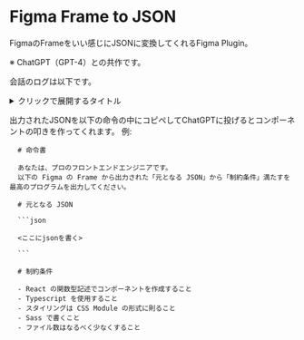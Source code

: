 # Figma Frame to JSON

FigmaのFrameをいい感じにJSONに変換してくれるFigma Plugin。

※ ChatGPT（GPT-4）との共作です。

会話のログは以下です。

<details>
  <summary>クリックで展開するタイトル</summary>
  ## Figma JSON Exporter

Started on: 2023/3/16 10:11:18

## You

Figma の特定の Frame から Json を出力する node のスクリプトを作ってほしい。 node のプロジェクト作成のところからやり方を説明して。

## ChatGPT

Figma の特定の Frame から JSON を出力するために、Figma Plugin API を使用してカスタムプラグインを作成します。まず、Figma プラグインの開発環境をセットアップし、その後スクリプトを作成します。

1.  Figma のプラグイン開発環境のセットアップ

- Figma アカウントにログインして、右上のアバターアイコンをクリックし、"Plugins"を選択してプラグインページにアクセスします。
- "Create new plugin"をクリックし、"Link existing plugin"を選択します。
- プラグインの名前を入力し、"Choose a manifest.json file"をクリックして、後で作成する manifest.json ファイルを選択します。

2.  プロジェクトフォルダを作成

- ローカルコンピュータでプロジェクトフォルダを作成し、以下の 2 つのファイルを作成します。
  - manifest.json
  - code.ts (TypeScript を使用する場合) または code.js (JavaScript を使用する場合)

3.  manifest.json ファイルの設定

- manifest.json ファイルに以下の内容を記述します。

```json
{
  "api": "1.0.0",
  "name": "JSON Exporter",
  "id": "YOUR_PLUGIN_ID",
  "main": "code.ts",
  "ui": "html/ui.html"
}
```

- "YOUR_PLUGIN_ID"を Figma から取得したプラグイン ID に置き換えます。

4.  JSON 出力スクリプトの作成

- code.ts (または code.js) ファイルに以下の内容を記述します。

```typescript
figma.showUI(__html__, { width: 400, height: 300 });

figma.ui.onmessage = async (msg) => {
  if (msg.type === "export-json") {
    const frameName = msg.frameName;
    const frame = figma.currentPage.findOne(
      (node) => node.type === "FRAME" && node.name === frameName
    );

    if (frame) {
      const json = exportFrameToJson(frame);
      figma.ui.postMessage({ type: "json-exported", json });
    } else {
      figma.ui.postMessage({
        type: "error",
        message: `Frame "${frameName}" not found`,
      });
    }
  }
};

function exportFrameToJson(frame) {
  const result = {
    name: frame.name,
    type: frame.type,
    children: frame.children.map((child) => exportNodeToJson(child)),
  };
  return JSON.stringify(result, null, 2);
}

function exportNodeToJson(node) {
  const result = {
    id: node.id,
    name: node.name,
    type: node.type,
  };

  if ("children" in node) {
    result.children = node.children.map((child) => exportNodeToJson(child));
  }

  return result;
}
```

5.  UI ファイルの作成

- プロジェクトフォルダ内に "html" という名前のフォルダを作成し、その中に "ui.html" という名前のファ

## You

続けて

## ChatGPT

イルを作成します。このファイルでは、プラグインの UI を定義し、メッセージの送受信を処理します。

6.  ui.html ファイルの内容を記述

- ui.html ファイルに以下の内容を記述します。

```html
<!DOCTYPE html>
<html>
  <head>
    <style>
      body {
        font-family: -apple-system, BlinkMacSystemFont, "Segoe UI", Roboto,
          Helvetica, Arial, sans-serif, "Apple Color Emoji", "Segoe UI Emoji",
          "Segoe UI Symbol";
        display: flex;
        flex-direction: column;
        align-items: center;
        justify-content: center;
        gap: 10px;
        margin: 0;
        padding: 16px;
        background-color: rgba(0, 0, 0, 0.1);
      }
      input {
        width: 100%;
      }
      button {
        cursor: pointer;
      }
    </style>
  </head>
  <body>
    <label for="frameName">Frame Name:</label>
    <input type="text" id="frameName" />
    <button id="exportButton">Export JSON</button>
    <pre id="jsonOutput"></pre>
    <script>
      const exportButton = document.getElementById("exportButton");
      const frameNameInput = document.getElementById("frameName");
      const jsonOutput = document.getElementById("jsonOutput");

      exportButton.onclick = () => {
        parent.postMessage(
          {
            pluginMessage: {
              type: "export-json",
              frameName: frameNameInput.value,
            },
          },
          "*"
        );
      };

      window.onmessage = (event) => {
        const msg = event.data.pluginMessage;

        if (msg.type === "json-exported") {
          jsonOutput.textContent = msg.json;
        } else if (msg.type === "error") {
          jsonOutput.textContent = msg.message;
        }
      };
    </script>
  </body>
</html>
```

これで、Figma プラグインが完成しました。Figma のプラグインページで開発環境をセットアップした際に指定した manifest.json ファイルを選択し、プラグインをリンクしてください。

プラグインの使い方:

1.  Figma でプロジェクトを開きます。
2.  メニューバーの "Plugins" から作成した "JSON Exporter" プラグインを実行します。
3.  プラグイン UI にて、JSON を出力したい Frame の名前を入力し、"Export JSON" ボタンをクリックします。
4.  出力された JSON がプラグイン UI 下部に表示されます。

これで、Figma の特定の Frame から JSON を出力するプラグインが完成しました。必要に応じて、このプラグインをカスタマイズして、さらに詳細なデータを JSON に含めることができます。

## You

Figma の特定の Frame から Json を出力する node のスクリプトを作ってほしい。 node のプロジェクト作成のところからやり方を説明して。

## ChatGPT

Figma の特定の Frame から JSON を出力する Node.js のスクリプト

## You

Figma の特定の Frame から Json を出力するカスタムプラグインを作ってほしい

## ChatGPT

Figma の API を使用して、特定の Frame から JSON を出力するカスタムプラグインを作成する方法を説明します。以下のステップに従ってください。

1.  Figma のプラグインを作成する:

Figma アカウントで、メニューバーから「Plugins」>「Manage plugins」>「Create new plugin」を選択します。新しいプラグインに名前と説明を入力し、「Create Plugin」をクリックして作成します。

2.  プラグインコードを編集する:

プラグインが作成されたら、`code.ts`ファイルを開き、以下のコードを貼り付けます。

```typescript
// This plugin will export JSON data from a specific frame in Figma.

figma.showUI(__html__, { width: 400, height: 300 });

figma.ui.onmessage = async (msg) => {
  if (msg.type === "export-frame") {
    const frameName = msg.frameName;

    const frame = figma.currentPage.findOne(
      (node) => node.type === "FRAME" && node.name === frameName
    );

    if (!frame) {
      figma.ui.postMessage({
        type: "error",
        message: `Frame not found with name "${frameName}".`,
      });
      return;
    }

    const jsonData = JSON.stringify(frame, null, 2);

    await figma.clientStorage.setAsync(frameName, jsonData);

    figma.ui.postMessage({
      type: "success",
      message: `JSON data exported for frame "${frameName}".`,
    });
  }
};
```

3.  プラグインの UI を作成する:

プラグインの`ui.html`ファイルを開き、以下のコードを貼り付けます。

```html
<!DOCTYPE html>
<html lang="en">
  <head>
    <meta charset="UTF-8" />
    <meta name="viewport" content="width=device-width, initial-scale=1.0" />
    <title>Figma Frame to JSON Exporter</title>
    <style>
      /* Add your custom styles here */
    </style>
  </head>
  <body>
    <h1>Figma Frame to JSON Exporter</h1>
    <p>Enter the frame name you want to export as JSON:</p>
    <input type="text" id="frameName" />
    <button id="exportButton">Export JSON</button>
    <p id="message"></p>

    <script>
      document.getElementById("exportButton").onclick = () => {
        const frameName = document.getElementById("frameName").value;
        parent.postMessage(
          { pluginMessage: { type: "export-frame", frameName } },
          "*"
        );
      };

      window.onmessage = (event) => {
        const msg = event.data.pluginMessage;
        if (msg.type === "success" || msg.type === "error") {
          document.getElementById("message").innerText = msg.message;
        }
      };
    </script>
  </body>
</html>
```

4.  プラグインをテストする:

Figma でプラグインを実行して、特定の Frame から JSON データを出力する機能をテストできます。プラグインを実行するには、「Plugins」メニューからプラグイン名を選択します。UI が表示されたら、Frame の名前を入力し、「Export JSON」ボタン

## You

最新の UI を加味して Figma のプラグインの作り方の手順をもう一度教えてもらってもいい？

## ChatGPT

もちろんです！最新の Figma UI を考慮して、プラグインの作成手順を以下に示します。

1.  Figma のプラグインを作成する:

Figma アカウントで、右上の「Community」アイコンをクリックし、下部メニューで「Create new」>「Plugin」を選択します。新しいプラグインに名前と説明を入力し、「Create Plugin」をクリックして作成します。

2.  プラグインコードを編集する:

プラグインが作成されたら、`code.ts`ファイルを開き、以下のコードを貼り付けます。

```typescript
// This plugin will export JSON data from a specific frame in Figma.

figma.showUI(__html__, { width: 400, height: 300 });

figma.ui.onmessage = async (msg) => {
  if (msg.type === "export-frame") {
    const frameName = msg.frameName;

    const frame = figma.currentPage.findOne(
      (node) => node.type === "FRAME" && node.name === frameName
    );

    if (!frame) {
      figma.ui.postMessage({
        type: "error",
        message: `Frame not found with name "${frameName}".`,
      });
      return;
    }

    const jsonData = JSON.stringify(frame, null, 2);

    await figma.clientStorage.setAsync(frameName, jsonData);

    figma.ui.postMessage({
      type: "success",
      message: `JSON data exported for frame "${frameName}".`,
    });
  }
};
```

3.  プラグインの UI を作成する:

プラグインの`ui.html`ファイルを開き、以下のコードを貼り付けます。

```html
<!DOCTYPE html>
<html lang="en">
  <head>
    <meta charset="UTF-8" />
    <meta name="viewport" content="width=device-width, initial-scale=1.0" />
    <title>Figma Frame to JSON Exporter</title>
    <style>
      /* Add your custom styles here */
    </style>
  </head>
  <body>
    <h1>Figma Frame to JSON Exporter</h1>
    <p>Enter the frame name you want to export as JSON:</p>
    <input type="text" id="frameName" />
    <button id="exportButton">Export JSON</button>
    <p id="message"></p>

    <script>
      document.getElementById("exportButton").onclick = () => {
        const frameName = document.getElementById("frameName").value;
        parent.postMessage(
          { pluginMessage: { type: "export-frame", frameName } },
          "*"
        );
      };

      window.onmessage = (event) => {
        const msg = event.data.pluginMessage;
        if (msg.type === "success" || msg.type === "error") {
          document.getElementById("message").innerText = msg.message;
        }
      };
    </script>
  </body>
</html>
```

4.  プラグインをテストする:

Figma でプラグインを実行して、特定の Frame から JSON データを出力する機能をテストできます。プラグインを実行するには、「Plugins」メニューからプラグイン名を選択します。UI が表示されたら、Frame の名前を入力し、「Export JSON」ボタンをクリック

## You

json はどこに保存されるの？

## ChatGPT

上記のプラグインコードでは、JSON データは Figma のクライアントストレージに保存されています。`figma.clientStorage.setAsync`関数を使用して、指定したキー（この場合はフレーム名）に対して JSON データを保存しています。

ただし、この方法では、データは Figma のローカルストレージに保存され、ユーザーが直接アクセスできません。代わりに、JSON データをダウンロード可能なファイルとして保存する方法を紹介します。

1.  `code.ts`ファイルの変更:

以下のコードを`code.ts`ファイルに追加し、`figma.ui.postMessage`関数を使用して JSON データを UI に送信します。

```typescript
// Replace the following line:
// await figma.clientStorage.setAsync(frameName, jsonData);

// With these lines:
figma.ui.postMessage({ type: "json-data", jsonData: jsonData });
```

2.  `ui.html`ファイルの変更:

以下の関数を`ui.html`ファイルの`<script>`タグ内に追加して、受信した JSON データをダウンロード可能なファイルとして保存します。

```javascript
function downloadJson(jsonData, fileName) {
  const a = document.createElement("a");
  const file = new Blob([jsonData], { type: "application/json" });
  a.href = URL.createObjectURL(file);
  a.download = fileName;
  a.click();
}
```

次に、`window.onmessage`関数を以下のように変更して、新しい`downloadJson`関数を呼び出します。

```javascript
window.onmessage = (event) => {
  const msg = event.data.pluginMessage;
  if (msg.type === "success" || msg.type === "error") {
    document.getElementById("message").innerText = msg.message;
  } else if (msg.type === "json-data") {
    downloadJson(msg.jsonData, "frame-data.json");
  }
};
```

これで、プラグインを実行してフレームをエクスポートすると、JSON データが`frame-data.json`という名前のファイルとしてダウンロードされます。

## You

input に入力された frame 名をもとに該当 Frame を Figma の API を使って Json 形式に変換してダウンロードできるように script を書き直して

## ChatGPT

以下に、指定されたフレーム名を元に該当フレームを Figma の API を使って JSON 形式に変換し、ダウンロードできるようにスクリプトを書き直します。

1.  `code.ts` ファイルを更新:

```typescript
// This plugin will export JSON data from a specific frame in Figma.

figma.showUI(__html__, { width: 400, height: 300 });

figma.ui.onmessage = async (msg) => {
  if (msg.type === "export-frame") {
    const frameName = msg.frameName;

    const frame = figma.currentPage.findOne(
      (node) => node.type === "FRAME" && node.name === frameName
    );

    if (!frame) {
      figma.ui.postMessage({
        type: "error",
        message: `Frame not found with name "${frameName}".`,
      });
      return;
    }

    const jsonData = JSON.stringify(frame, null, 2);
    figma.ui.postMessage({ type: "json-data", jsonData: jsonData });
  }
};
```

2.  `ui.html` ファイルを更新:

```html
<!DOCTYPE html>
<html lang="en">
  <head>
    <meta charset="UTF-8" />
    <meta name="viewport" content="width=device-width, initial-scale=1.0" />
    <title>Figma Frame to JSON Exporter</title>
    <style>
      /* Add your custom styles here */
    </style>
  </head>
  <body>
    <h1>Figma Frame to JSON Exporter</h1>
    <p>Enter the frame name you want to export as JSON:</p>
    <input type="text" id="frameName" />
    <button id="exportButton">Export JSON</button>
    <p id="message"></p>

    <script>
      document.getElementById("exportButton").onclick = () => {
        const frameName = document.getElementById("frameName").value;
        parent.postMessage(
          { pluginMessage: { type: "export-frame", frameName } },
          "*"
        );
      };

      function downloadJson(jsonData, fileName) {
        const a = document.createElement("a");
        const file = new Blob([jsonData], { type: "application/json" });
        a.href = URL.createObjectURL(file);
        a.download = fileName;
        a.click();
      }

      window.onmessage = (event) => {
        const msg = event.data.pluginMessage;
        if (msg.type === "error") {
          document.getElementById("message").innerText = msg.message;
        } else if (msg.type === "json-data") {
          downloadJson(msg.jsonData, "frame-data.json");
        }
      };
    </script>
  </body>
</html>
```

これで、入力されたフレーム名を元に該当フレームを JSON 形式に変換し、ダウンロードできるようになりました。プラグインを実行して、フレーム名を入力し、「Export JSON」ボタンをクリックすると、JSON データが `frame-data.json` という名前のファイルとしてダウンロードされます。

## You

Frame の中身の構造まで取得して Json 化したい

## ChatGPT

Figma API を使って、フレームの内部構造を含む JSON データを作成するには、以下の手順でコードを更新します。

1.  `code.ts`ファイルの更新:

フレームの内部構造を含む JSON データを作成するために、新しい関数`processNode`を追加します。この関数は、ノードとその子孫を再帰的に処理して、フレームの内部構造を保持するオブジェクトを作成します。

```typescript
function processNode(node) {
  const processedNode = {
    id: node.id,
    name: node.name,
    type: node.type,
    visible: node.visible,
    locked: node.locked,
    children: [],
  };

  if ("children" in node) {
    processedNode.children = node.children.map((child) => processNode(child));
  }

  return processedNode;
}

// This plugin will export JSON data from a specific frame in Figma, including its structure.

figma.showUI(__html__, { width: 400, height: 300 });

figma.ui.onmessage = async (msg) => {
  if (msg.type === "export-frame") {
    const frameName = msg.frameName;

    const frame = figma.currentPage.findOne(
      (node) => node.type === "FRAME" && node.name === frameName
    );

    if (!frame) {
      figma.ui.postMessage({
        type: "error",
        message: `Frame not found with name "${frameName}".`,
      });
      return;
    }

    const processedFrame = processNode(frame);
    const jsonData = JSON.stringify(processedFrame, null, 2);
    figma.ui.postMessage({ type: "json-data", jsonData: jsonData });
  }
};
```

2.  `ui.html`ファイルをそのまま使用します。これは以前の回答で提供したものと同じです。

これで、指定されたフレーム名を元に、フレームの内部構造を含む JSON データが作成され、ダウンロードできるようになります。プラグインを実行し、「Export JSON」ボタンをクリックすると、フレームの内部構造を含む JSON データが`frame-data.json`という名前のファイルとしてダウンロードされます。

## You

processNode の引数の node の型がなくて怒られます

## ChatGPT

すみません。型を指定していないことによるエラーが発生していました。`processNode`関数の引数`node`に型を追加しましょう。`SceneNode`型を使用して、以下のように修正します。

1.  `code.ts`ファイルの更新:

```typescript
import { SceneNode } from "@figma/plugin-typings";

function processNode(node: SceneNode) {
  const processedNode = {
    id: node.id,
    name: node.name,
    type: node.type,
    visible: node.visible,
    locked: node.locked,
    children: [],
  };

  if ("children" in node) {
    processedNode.children = (node as any).children.map((child: SceneNode) =>
      processNode(child)
    );
  }

  return processedNode;
}

// This plugin will export JSON data from a specific frame in Figma, including its structure.

figma.showUI(__html__, { width: 400, height: 300 });

figma.ui.onmessage = async (msg) => {
  if (msg.type === "export-frame") {
    const frameName = msg.frameName;

    const frame = figma.currentPage.findOne(
      (node) => node.type === "FRAME" && node.name === frameName
    );

    if (!frame) {
      figma.ui.postMessage({
        type: "error",
        message: `Frame not found with name "${frameName}".`,
      });
      return;
    }

    const processedFrame = processNode(frame);
    const jsonData = JSON.stringify(processedFrame, null, 2);
    figma.ui.postMessage({ type: "json-data", jsonData: jsonData });
  }
};
```

`SceneNode`型をインポートして、`processNode`関数の引数`node`に型`SceneNode`を追加しました。また、`node`が`children`プロパティを持つ場合、`node`を`any`型にキャストして子要素を処理します。

これで、型エラーが解消されるはずです。再度プラグインを実行して、フレームの内部構造を含む JSON データをエクスポートできることを確認してください。

## You

@figma/plugin-typings は yarn でインストールすれば良い？

## ChatGPT

いいえ、`@figma/plugin-typings`は`figma/plugin-typings`として提供されており、インストールする必要はありません。Figma プラグインを開発する際、型定義ファイルは既にプロジェクトに含まれています。

通常、プロジェクトの`tsconfig.json`ファイルに`"types": ["figma/plugin-typings"]`が追加されており、Figma プラグインの型定義が提供されています。そのため、`import { SceneNode } from "@figma/plugin-typings";`のようなインポート文を使用する必要はありません。

代わりに、次のように修正して`SceneNode`型を使用できます。

1.  `code.ts`ファイルの更新:

```typescript
function processNode(node: SceneNode) {
  const processedNode = {
    id: node.id,
    name: node.name,
    type: node.type,
    visible: node.visible,
    locked: node.locked,
    children: [],
  };

  if ("children" in node) {
    processedNode.children = (node as any).children.map((child: SceneNode) =>
      processNode(child)
    );
  }

  return processedNode;
}

// This plugin will export JSON data from a specific frame in Figma, including its structure.

figma.showUI(__html__, { width: 400, height: 300 });

figma.ui.onmessage = async (msg) => {
  if (msg.type === "export-frame") {
    const frameName = msg.frameName;

    const frame = figma.currentPage.findOne(
      (node) => node.type === "FRAME" && node.name === frameName
    );

    if (!frame) {
      figma.ui.postMessage({
        type: "error",
        message: `Frame not found with name "${frameName}".`,
      });
      return;
    }

    const processedFrame = processNode(frame);
    const jsonData = JSON.stringify(processedFrame, null, 2);
    figma.ui.postMessage({ type: "json-data", jsonData: jsonData });
  }
};
```

`import { SceneNode } from "@figma/plugin-typings";`のインポート文を削除しました。それ以外のコードは前回の回答と同じです。

これで、型エラーが解消され、フレームの内部構造を含む JSON データをエクスポートできるはずです。プラグインを実行して確認してください。

## You

https://github.dev/kazuyaseki/figma-to-react/blob/c4c0e6986bc81806dd98ddfd3253bea67819edc8/src/buildTagTree.ts このコードを参考にリファクタできる？

## ChatGPT

このコードを参考にして、`processNode`関数をリファクタリングして、より構造化された方法でフレームの内部構造を含む JSON データを生成できます。以下に、リファクタリングされた`processNode`関数を示します。

1.  `code.ts`ファイルの更新:

```typescript
interface ProcessedNode {
  id: string;
  name: string;
  type: string;
  visible: boolean;
  locked: boolean;
  children?: ProcessedNode[];
}

function processNode(node: SceneNode): ProcessedNode {
  const baseNode: ProcessedNode = {
    id: node.id,
    name: node.name,
    type: node.type,
    visible: node.visible,
    locked: node.locked,
  };

  if ("children" in node) {
    baseNode.children = (node as any).children.map((child: SceneNode) =>
      processNode(child)
    );
  }

  return baseNode;
}

// This plugin will export JSON data from a specific frame in Figma, including its structure.

figma.showUI(__html__, { width: 400, height: 300 });

figma.ui.onmessage = async (msg) => {
  if (msg.type === "export-frame") {
    const frameName = msg.frameName;

    const frame = figma.currentPage.findOne(
      (node) => node.type === "FRAME" && node.name === frameName
    );

    if (!frame) {
      figma.ui.postMessage({
        type: "error",
        message: `Frame not found with name "${frameName}".`,
      });
      return;
    }

    const processedFrame = processNode(frame);
    const jsonData = JSON.stringify(processedFrame, null, 2);
    figma.ui.postMessage({ type: "json-data", jsonData: jsonData });
  }
};
```

リファクタリングでは、`ProcessedNode`インターフェイスを作成し、`processNode`関数が返すオブジェクトの型を明示的に指定しました。これにより、関数の入出力がより明確になり、コードの可読性が向上します。

また、`processNode`関数内でベースノードを作成し、子ノードが存在する場合に`children`プロパティを追加しています。

このリファクタリングにより、コードがより構造化され、可読性が向上します。プラグインを実行し、フレームの内部構造を含む JSON データをエクスポートできることを確認してください。

## You

スタイルの情報って加味できない？

## ChatGPT

もちろん、スタイル情報を加味して JSON データを生成することができます。以下に、スタイル情報を含めたリファクタリングされた`processNode`関数を示します。

1.  `code.ts`ファイルの更新:

```typescript
interface ProcessedNode {
  id: string;
  name: string;
  type: string;
  visible: boolean;
  locked: boolean;
  children?: ProcessedNode[];
  style?: object;
}

function processNode(node: SceneNode): ProcessedNode {
  const baseNode: ProcessedNode = {
    id: node.id,
    name: node.name,
    type: node.type,
    visible: node.visible,
    locked: node.locked,
  };

  if (
    node.type === "RECTANGLE" ||
    node.type === "TEXT" ||
    node.type === "VECTOR" ||
    node.type === "ELLIPSE" ||
    node.type === "POLYGON" ||
    node.type === "STAR" ||
    node.type === "LINE"
  ) {
    baseNode.style = {
      fills: (node as GeometryMixin).fills,
      strokes: (node as GeometryMixin).strokes,
      strokeWeight: (node as GeometryMixin).strokeWeight,
      cornerRadius: (node as CornerMixin).cornerRadius,
      blendMode: (node as BlendMixin).blendMode,
      opacity: (node as BlendMixin).opacity,
    };
  }

  if ("children" in node) {
    baseNode.children = (node as any).children.map((child: SceneNode) =>
      processNode(child)
    );
  }

  return baseNode;
}

// This plugin will export JSON data from a specific frame in Figma, including its structure and styles.

figma.showUI(__html__, { width: 400, height: 300 });

figma.ui.onmessage = async (msg) => {
  if (msg.type === "export-frame") {
    const frameName = msg.frameName;

    const frame = figma.currentPage.findOne(
      (node) => node.type === "FRAME" && node.name === frameName
    );

    if (!frame) {
      figma.ui.postMessage({
        type: "error",
        message: `Frame not found with name "${frameName}".`,
      });
      return;
    }

    const processedFrame = processNode(frame);
    const jsonData = JSON.stringify(processedFrame, null, 2);
    figma.ui.postMessage({ type: "json-data", jsonData: jsonData });
  }
};
```

`ProcessedNode`インターフェイスに`style`プロパティを追加しました。`processNode`関数内で、対象のノードタイプがスタイル情報を持っている場合（例: RECTANGLE、TEXT、VECTOR、ELLIPSE、POLYGON、STAR、LINE など）、そのスタイル情報を取得し、`style`プロパティに割り当てます。

このリファクタリングにより、各ノードのスタイル情報も JSON データに含まれるようになります。プラグインを実行し、フレームの内部構造とスタイル情報を含む JSON データをエクスポートできることを確認してください。

## You

fontsize とかも考慮できる？

## ChatGPT

もちろん、フォントサイズやその他のテキスト関連のスタイル情報も考慮できます。以下に、`processNode`関数を更新して、テキストノードの場合にフォントサイズやその他のテキストスタイル情報を含める方法を示します。

1.  `code.ts`ファイルの更新:

```typescript
interface ProcessedNode {
  id: string;
  name: string;
  type: string;
  visible: boolean;
  locked: boolean;
  children?: ProcessedNode[];
  style?: object;
  textStyle?: object;
}

function processNode(node: SceneNode): ProcessedNode {
  const baseNode: ProcessedNode = {
    id: node.id,
    name: node.name,
    type: node.type,
    visible: node.visible,
    locked: node.locked,
  };

  if (
    node.type === "RECTANGLE" ||
    node.type === "TEXT" ||
    node.type === "VECTOR" ||
    node.type === "ELLIPSE" ||
    node.type === "POLYGON" ||
    node.type === "STAR" ||
    node.type === "LINE"
  ) {
    baseNode.style = {
      fills: (node as GeometryMixin).fills,
      strokes: (node as GeometryMixin).strokes,
      strokeWeight: (node as GeometryMixin).strokeWeight,
      cornerRadius: (node as CornerMixin).cornerRadius,
      blendMode: (node as BlendMixin).blendMode,
      opacity: (node as BlendMixin).opacity,
    };
  }

  if (node.type === "TEXT") {
    baseNode.textStyle = {
      fontSize: (node as TextNode).fontSize,
      fontFamily: (node as TextNode).fontName,
      fontWeight: (node as TextNode).fontWeight,
      textAlignHorizontal: (node as TextNode).textAlignHorizontal,
      textAlignVertical: (node as TextNode).textAlignVertical,
      letterSpacing: (node as TextNode).letterSpacing,
      lineHeight: (node as TextNode).lineHeight,
    };
  }

  if ("children" in node) {
    baseNode.children = (node as any).children.map((child: SceneNode) =>
      processNode(child)
    );
  }

  return baseNode;
}

// This plugin will export JSON data from a specific frame in Figma, including its structure and styles.

figma.showUI(__html__, { width: 400, height: 300 });

figma.ui.onmessage = async (msg) => {
  if (msg.type === "export-frame") {
    const frameName = msg.frameName;

    const frame = figma.currentPage.findOne(
      (node) => node.type === "FRAME" && node.name === frameName
    );

    if (!frame) {
      figma.ui.postMessage({
        type: "error",
        message: `Frame not found with name "${frameName}".`,
      });
      return;
    }

    const processedFrame = processNode(frame);
    const jsonData = JSON.stringify(processedFrame, null, 2);
    figma.ui.postMessage({ type: "json-data", jsonData: jsonData });
  }
};
```

`ProcessedNode`インターフェイスに`textStyle`プロパティを追加しました。`processNode`関数内で、対象のノードタイプが`TEXT`の場合、フォントサイズやその他のテキストスタイル情報を取得し、`textStyle`プロパティに割り当てます。

このリファク

## You

続けて

## ChatGPT

タリングにより、テキストノードのフォントサイズやその他のテキストスタイル情報も JSON データに含まれるようになります。プラグインを実行し、フレームの内部構造、スタイル情報、およびテキストスタイル情報を含む JSON データをエクスポートできることを確認してください。

## You

同じように node.type のそれぞれについて詳細にスタイルを出力してほしい

## ChatGPT

了解しました。それぞれのノードタイプに応じて、詳細なスタイル情報を含むように`processNode`関数を更新します。

1.  `code.ts`ファイルの更新:

```typescript
interface ProcessedNode {
  id: string;
  name: string;
  type: string;
  visible: boolean;
  locked: boolean;
  children?: ProcessedNode[];
  style?: object;
}

function processNode(node: SceneNode): ProcessedNode {
  const baseNode: ProcessedNode = {
    id: node.id,
    name: node.name,
    type: node.type,
    visible: node.visible,
    locked: node.locked,
  };

  if ("fills" in node) {
    baseNode.style = {
      fills: node.fills,
    };
  }

  if ("strokes" in node) {
    if (!baseNode.style) baseNode.style = {};
    baseNode.style = {
      ...baseNode.style,
      strokes: node.strokes,
      strokeWeight: node.strokeWeight,
      strokeMiterLimit: node.strokeMiterLimit,
      strokeCap: node.strokeCap,
      strokeJoin: node.strokeJoin,
    };
  }

  if ("cornerRadius" in node) {
    if (!baseNode.style) baseNode.style = {};
    baseNode.style = {
      ...baseNode.style,
      cornerRadius: node.cornerRadius,
    };
  }

  if ("blendMode" in node) {
    if (!baseNode.style) baseNode.style = {};
    baseNode.style = {
      ...baseNode.style,
      blendMode: node.blendMode,
      opacity: node.opacity,
    };
  }

  if (node.type === "TEXT") {
    if (!baseNode.style) baseNode.style = {};
    baseNode.style = {
      ...baseNode.style,
      fontSize: node.fontSize,
      fontFamily: node.fontName,
      fontWeight: node.fontWeight,
      textAlignHorizontal: node.textAlignHorizontal,
      textAlignVertical: node.textAlignVertical,
      letterSpacing: node.letterSpacing,
      lineHeight: node.lineHeight,
      textDecoration: node.textDecoration,
      textCase: node.textCase,
      textAutoResize: node.textAutoResize,
      paragraphIndent: node.paragraphIndent,
      paragraphSpacing: node.paragraphSpacing,
      autoRename: node.autoRename,
    };
  }

  if ("children" in node) {
    baseNode.children = (node as any).children.map((child: SceneNode) =>
      processNode(child)
    );
  }

  return baseNode;
}

// This plugin will export JSON data from a specific frame in Figma, including its structure and styles.

figma.showUI(__html__, { width: 400, height: 300 });

figma.ui.onmessage = async (msg) => {
  if (msg.type === "export-frame") {
    const frameName = msg.frameName;

    const frame = figma.currentPage.findOne(
      (node) => node.type === "FRAME" && node.name === frameName
    );

    if (!frame) {
      figma.ui.postMessage({
        type: "error",
        message: `Frame not found with name "${frameName}".`,
      });
      return;
    }

    const processedFrame = processNode(frame);
    const jsonData = JSON.stringify(processedFrame, null, 2);
    figma.ui.postMessage({ type: "json-data", jsonData: jsonData });
  }
};
```

`processNode`関数では、各ノードタイプごとに詳細なスタイル情報を持つ`style`プロパ

## You

続けて

## ChatGPT

パティを割り当てます。例えば、テキストノードにはフォントサイズ、フォントファミリー、フォントウェイト、テキストアラインメント、行間、段落のインデント、段落のスペーシングなどの情報が含まれます。それぞれのノードタイプに対して、適切なスタイル情報が含まれるようになりました。

これで、プラグインはフレームの内部構造、各ノードの詳細なスタイル情報を含む JSON データをエクスポートできるようになります。プラグインを実行し、期待される JSON データが正しくエクスポートされることを確認してください。

## You

node.strokeMiterLimit と node.strokeCap で型エラーが出ます

## ChatGPT

失礼しました。それらのプロパティはすべてのノードには存在しないため、`GeometryMixin`インターフェイスを持つノードでのみアクセスできます。これを修正するには、`processNode`関数で`strokes`プロパティを持つノードをチェックし、それらのプロパティにアクセスする前に型アサーションを使用します。

以下が修正された`processNode`関数の一部です。

```typescript
if ("strokes" in node) {
  if (!baseNode.style) baseNode.style = {};
  const geometryNode = node as GeometryMixin;
  baseNode.style = {
    ...baseNode.style,
    strokes: geometryNode.strokes,
    strokeWeight: geometryNode.strokeWeight,
    strokeMiterLimit: geometryNode.strokeMiterLimit,
    strokeCap: geometryNode.strokeCap,
    strokeJoin: geometryNode.strokeJoin,
  };
}
```

この修正により、`node.strokeMiterLimit`と`node.strokeCap`に関する型エラーが解決されるはずです。プラグインを再度実行し、期待される JSON データが正しくエクスポートされることを確認してください。

## You

ありがとう。 それと、入力された frame 名でファイル保存できるようにしたい。

## ChatGPT

了解しました。入力されたフレーム名を使ってファイルを保存するようにプラグインを更新します。まず、`ui.html`ファイルを更新して、保存ボタンを追加し、フレーム名をメッセージとして送信できるようにします。

1.  `ui.html`ファイルの更新:

```html
<!DOCTYPE html>
<html>
  <head>
    <style>
      /* Add your styles here */
    </style>
  </head>
  <body>
    <label for="frame-name">Frame name:</label>
    <input type="text" id="frame-name" />
    <button id="export-button">Export Frame as JSON</button>
    <script>
      document.getElementById("export-button").onclick = () => {
        const frameName = document.getElementById("frame-name").value;
        parent.postMessage(
          { pluginMessage: { type: "export-frame", frameName: frameName } },
          "*"
        );
      };

      onmessage = (event) => {
        const message = event.data.pluginMessage;
        if (message.type === "json-data") {
          const jsonData = message.jsonData;
          const blob = new Blob([jsonData], { type: "application/json" });
          const url = URL.createObjectURL(blob);

          const link = document.createElement("a");
          link.href = url;
          link.download = `${frameName}.json`; // Use the frameName as the file name
          document.body.appendChild(link);
          link.click();
          document.body.removeChild(link);
        }
      };
    </script>
  </body>
</html>
```

次に、`code.ts`ファイルのメッセージハンドラを更新して、フレーム名を含む JSON データを`ui.html`に送信します。

2.  `code.ts`ファイルの更新:

```typescript
figma.ui.onmessage = async (msg) => {
  if (msg.type === "export-frame") {
    const frameName = msg.frameName;

    const frame = figma.currentPage.findOne(
      (node) => node.type === "FRAME" && node.name === frameName
    );

    if (!frame) {
      figma.ui.postMessage({
        type: "error",
        message: `Frame not found with name "${frameName}".`,
      });
      return;
    }

    const processedFrame = processNode(frame);
    const jsonData = JSON.stringify(processedFrame, null, 2);
    figma.ui.postMessage({
      type: "json-data",
      jsonData: jsonData,
      frameName: frameName,
    }); // Send the frameName along with jsonData
  }
};
```

これで、プラグインはフレーム名を使って JSON ファイルを保存できるようになります。プラグインを実行し、期待される JSON データがフレーム名を持つファイルとして正しく保存されることを確認してください。

## You

ui.html

> この時点でのコード

code.ts

> この時点でのコード

この二つのファイルが現在のコードなんだけど、これを加味してもう一度作ってもらってもいい？

## ChatGPT

もちろんです！`ui.html`と`code.ts`の両方のファイルを加味して、フレーム名を使用してファイルを保存するようにプラグインを修正します。

1.  `ui.html`ファイルの更新:

```html
<!DOCTYPE html>
<html lang="en">
  <!-- head の中身は省略 -->
  <body>
    <!-- 省略... -->
    <script>
      document.getElementById("export-button").onclick = () => {
        const frameName = document.getElementById("frame-name").value;
        parent.postMessage(
          { pluginMessage: { type: "export-frame", frameName: frameName } },
          "*"
        );
      };

      onmessage = (event) => {
        const message = event.data.pluginMessage;
        if (message.type === "json-data") {
          const jsonData = message.jsonData;
          const frameName = message.frameName;
          const blob = new Blob([jsonData], { type: "application/json" });
          const url = URL.createObjectURL(blob);

          const link = document.createElement("a");
          link.href = url;
          link.download = `${frameName}.json`; // Use the frameName as the file name
          document.body.appendChild(link);
          link.click();
          document.body.removeChild(link);
        }
      };
    </script>
  </body>
</html>
```

2.  `code.ts`ファイルの更新:

```typescript
// 既存のインターフェースと関数は省略

// This plugin will export JSON data from a specific frame in Figma, including its structure and styles.

figma.showUI(__html__, { width: 400, height: 300 });

figma.ui.onmessage = async (msg) => {
  if (msg.type === "export-frame") {
    const frameName = msg.frameName;

    const frame = figma.currentPage.findOne(
      (node) => node.type === "FRAME" && node.name === frameName
    );

    if (!frame) {
      figma.ui.postMessage({
        type: "error",
        message: `Frame not found with name "${frameName}".`,
      });
      return;
    }

    const processedFrame = processNode(frame);
    const jsonData = JSON.stringify(processedFrame, null, 2);
    figma.ui.postMessage({
      type: "json-data",
      jsonData: jsonData,
      frameName: frameName,
    }); // Send the frameName along with jsonData
  }
};
```

これで、プラグインはフレーム名を使って JSON ファイルを保存できるようになります。プラグインを実行し、期待される JSON データがフレーム名を持つファイルとして正しく保存されることを確認してください。

## You

message が出なくなっちゃったんだけどどうしたらいい？

## ChatGPT

失礼しました。`ui.html` の `onmessage` イベントハンドラでエラーメッセージを処理する部分を追加し忘れていました。次のように `ui.html` の `<script>` タグ内にエラーメッセージを処理するコードを追加してください。

```html
<!-- 他の部分は省略 -->
<script>
  // 既存のコードは省略

  onmessage = (event) => {
    const message = event.data.pluginMessage;
    if (message.type === "json-data") {
      // 既存のコードは省略
    } else if (message.type === "error") {
      const logElement = document.getElementById("message");
      logElement.textContent = message.message;
    }
  };
</script>
<!-- 他の部分は省略 -->
```

これで、エラーメッセージが正しく表示されるはずです。プラグインを再度実行して、エラーメッセージが表示されることを確認してください。

## You

治った！ありがとう！ ボタンにもアニメーションつけたい

## ChatGPT

ボタンにアニメーションを追加するには、`ui.html` の `<style>` タグ内に CSS アニメーションを定義しましょう。ここでは、ボタンにホバー（マウスオーバー）したときに背景色が変わるアニメーションを追加してみます。

```html
<!DOCTYPE html>
<html lang="en">
  <head>
    <!-- 省略... -->
    <style>
      /* 既存のスタイルは省略 */

      .button {
        /* 既存のスタイルは省略 */
        transition: background-color 0.3s ease; /* アニメーションを追加 */
      }

      .button:hover {
        background-color: #61c0c3; /* ホバー時の背景色を変更 */
      }
    </style>
  </head>
  <body>
    <!-- 省略... -->
  </body>
</html>
```

このコードは、ボタンにマウスオーバーしたときに背景色が徐々に変わるアニメーションを追加します。`transition` プロパティで、アニメーションするプロパティ（ここでは `background-color`）、アニメーションの持続時間（`0.3s`）、およびアニメーションのタイミング関数（`ease`）を指定しています。

さらに別のアニメーション効果を追加したい場合は、同様に CSS を編集してください。たとえば、ボタンの境界線の色も変更するには、次のようにコードを追加します。

```html
<style>
  /* 既存のスタイルは省略 */

  .button {
    /* 既存のスタイルは省略 */
    transition: background-color 0.3s ease, border-color 0.3s ease; /* 境界線の色もアニメーションするように変更 */
  }

  .button:hover {
    background-color: #61c0c3; /* ホバー時の背景色を変更 */
    border-color: #61c0c3; /* ホバー時の境界線の色を変更 */
  }
</style>
```

プラグインを再度実行して、ボタンのアニメーションが期待通りに動作することを確認してください。

## You

押下中もいい感じにスタイリングできない？

## ChatGPT

もちろんできます！ボタンが押下中（クリック中）のスタイリングを追加するには、`:active` 疑似クラスを使用します。ここでは、ボタンが押下中のときに背景色と境界線の色をさらに暗くします。

```html
<!DOCTYPE html>
<html lang="en">
  <head>
    <!-- 省略... -->
    <style>
      /* 既存のスタイルは省略 */

      .button {
        /* 既存のスタイルは省略 */
        transition: background-color 0.3s ease, border-color 0.3s ease;
      }

      .button:hover {
        background-color: #61c0c3; /* ホバー時の背景色を変更 */
        border-color: #61c0c3; /* ホバー時の境界線の色を変更 */
      }

      .button:active {
        background-color: #4a999a; /* 押下中の背景色を変更 */
        border-color: #4a999a; /* 押下中の境界線の色を変更 */
      }
    </style>
  </head>
  <body>
    <!-- 省略... -->
  </body>
</html>
```

これで、ボタンが押下されている間、背景色と境界線の色が暗くなります。プラグインを再度実行して、ボタンのスタイリングが期待通りに動作することを確認してください。

## You

綺麗な感じになったありがと！

## ChatGPT

どういたしまして！お手伝いできてうれしいです。

これからも Figma プラグインや他の開発に関する質問があれば、どんどんお聞きください。お手伝いできることがあれば喜んで対応します。プロジェクトがうまく進むことを願っています！

</details>

  
出力されたJSONを以下の命令の中にコピペしてChatGPTに投げるとコンポーネントの叩きを作ってくれます。
例: 
  ```plane
    # 命令書

    あなたは、プロのフロントエンドエンジニアです。
    以下の Figma の Frame から出力された「元となる JSON」から「制約条件」満たすを最高のプログラムを出力してください。

    # 元となる JSON

    ```json
  
    <ここにjsonを書く>
      
    ```

    # 制約条件

    - React の関数型記述でコンポーネントを作成すること
    - Typescript を使用すること
    - スタイリングは CSS Module の形式に則ること
    - Sass で書くこと
    - ファイル数はなるべく少なくすること

  ```

 

